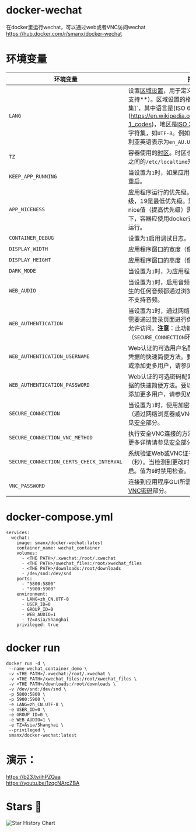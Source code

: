 # docker-wechat
在docker里运行wechat，可以通过web或者VNC访问wechat
https://hub.docker.com/r/smanx/docker-wechat

# 环境变量
| 环境变量       | 描述                                  | 默认值 |
|----------------|----------------------------------------------|---------|
|`LANG`| 设置[区域设置](https://en.wikipedia.org/wiki/Locale_(computer_software))，用于定义应用程序的语言（**如果支持**）。区域设置的格式为`语言[_地区][.编码集]`，其中语言是[ISO 639语言代码](https://en.wikipedia.org/wiki/List_of_ISO_639-1_codes)，地区是[ISO 3166国家代码](https://en.wikipedia.org/wiki/ISO_3166-1#Current_codes)，编码集是字符集，如`UTF-8`。例如，使用UTF-8编码的澳大利亚英语表示为`en_AU.UTF-8`。 | `en_US.UTF-8` |
|`TZ`| 容器使用的[时区](http://en.wikipedia.org/wiki/List_of_tz_database_time_zones)。时区也可以通过映射主机和容器之间的`/etc/localtime`来设置。 | `Asia/Shanghai` |
|`KEEP_APP_RUNNING`| 当设置为`1`时，如果应用程序崩溃或终止，将自动重启。 | `0` |
|`APP_NICENESS`| 应用程序运行的优先级。nice值-20是最高优先级，19是最低优先级。默认nice值为0。**注意**：负nice值（提高优先级）需要额外权限。在这种情况下，容器应使用docker选项`--cap-add=SYS_NICE`运行。 | `0` |
|`CONTAINER_DEBUG`| 设置为`1`启用调试日志。 | `0` |
|`DISPLAY_WIDTH`| 应用程序窗口的宽度（像素）。 | `1920` |
|`DISPLAY_HEIGHT`| 应用程序窗口的高度（像素）。 | `1080` |
|`DARK_MODE`| 当设置为`1`时，为应用程序启用深色模式。 | `0` |
|`WEB_AUDIO`| 当设置为`1`时，启用音频支持，意味着应用程序产生的任何音频都通过浏览器播放。注意VNC客户端不支持音频。 | `0` |
|`WEB_AUTHENTICATION`| 当设置为`1`时，通过网络浏览器访问应用程序GUI时需要通过登录页面进行保护。只有提供有效凭据才允许访问。**注意**：此功能需要启用安全连接（`SECURE_CONNECTION`环境变量）。 | `0` |
|`WEB_AUTHENTICATION_USERNAME`| Web认证的可选用户名配置。这是为单个用户配置凭据的快速简便方法。要以更安全的方式配置凭据或添加更多用户，请参见[Web认证](#web-authentication)部分。 | （无值） |
|`WEB_AUTHENTICATION_PASSWORD`| Web认证的可选密码配置。这是为单个用户配置凭据的快速简便方法。要以更安全的方式配置凭据或添加更多用户，请参见[Web认证](#web-authentication)部分。 | （无值） |
|`SECURE_CONNECTION`| 当设置为`1`时，使用加密连接访问应用程序的GUI（通过网络浏览器或VNC客户端）。更多详情请参见[安全](#security)部分。 | `0` |
|`SECURE_CONNECTION_VNC_METHOD`| 执行安全VNC连接的方法。可能的值为`SSL`或`TLS`。更多详情请参见[安全](#security)部分。 | `SSL` |
|`SECURE_CONNECTION_CERTS_CHECK_INTERVAL`| 系统验证Web或VNC证书是否已更改的间隔时间（秒）。当检测到更改时，受影响的服务会自动重启。值为`0`时禁用检查。 | `60` |
|`VNC_PASSWORD`| 连接到应用程序GUI所需的密码。更多详情请参见[VNC密码](#vnc-password)部分。 | （无值） |

# docker-compose.yml
```
services:
  wechat:
    image: smanx/docker-wechat:latest
    container_name: wechat_container
    volumes:
      - <THE PATH>/.xwechat:/root/.xwechat
      - <THE PATH>/xwechat_files:/root/xwechat_files
      - <THE PATH>/downloads:/root/downloads
      - /dev/snd:/dev/snd
    ports:
      - "5800:5800"
      - "5900:5900"
    environment:
      - LANG=zh_CN.UTF-8
      - USER_ID=0
      - GROUP_ID=0
      - WEB_AUDIO=1
      - TZ=Asia/Shanghai
    privileged: true
```

# docker run
```
docker run -d \
 --name wechat_container_demo \
 -v <THE PATH>/.xwechat:/root/.xwechat \
 -v <THE PATH>/xwechat_files:/root/xwechat_files \
 -v <THE PATH>/downloads:/root/downloads \
 -v /dev/snd:/dev/snd \
 -p 5800:5800 \
 -p 5900:5900 \
 -e LANG=zh_CN.UTF-8 \
 -e USER_ID=0 \
 -e GROUP_ID=0 \
 -e WEB_AUDIO=1 \
 -e TZ=Asia/Shanghai \
 --privileged \
 smanx/docker-wechat:latest
```

# 演示：
https://b23.tv/ihPZQaa  
https://youtu.be/1zqcNArcZBA

# Stars 🌟
<picture>
  <source
    media="(prefers-color-scheme: dark)"
    srcset="
      https://api.star-history.com/svg?repos=RICwang/docker-wechat&type=Date&theme=dark
    "
  />
  <img
    alt="Star History Chart"
    src="https://api.star-history.com/svg?repos=RICwang/docker-wechat&type=Date"
  />
</picture>
